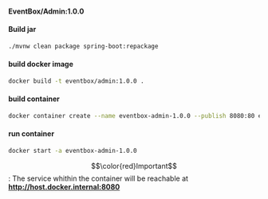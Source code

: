 #### EventBox/Admin:1.0.0

#### Build jar
```bash
./mvnw clean package spring-boot:repackage
```

#### build docker image
```bash
docker build -t eventbox/admin:1.0.0 .
```

#### build container
```bash
docker container create --name eventbox-admin-1.0.0 --publish 8080:80 eventbox/admin:1.0.0
```

#### run container
```bash
docker start -a eventbox-admin-1.0.0
```

$$\color{red}Important$$ : The service whithin the container will be reachable at **http://host.docker.internal:8080**
